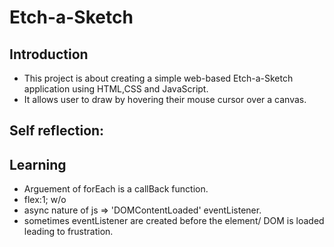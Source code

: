 # **Etch-a-Sketch**

## Introduction
- This project is about creating a simple web-based Etch-a-Sketch application using HTML,CSS and JavaScript.
- It allows user to draw by hovering their mouse cursor over a canvas.

## Self reflection:


## Learning
- Arguement of forEach is a callBack function.
- flex:1; w/o
- async nature of js => 'DOMContentLoaded' eventListener.
- sometimes eventListener are created before the element/ DOM is loaded leading to frustration.
 

